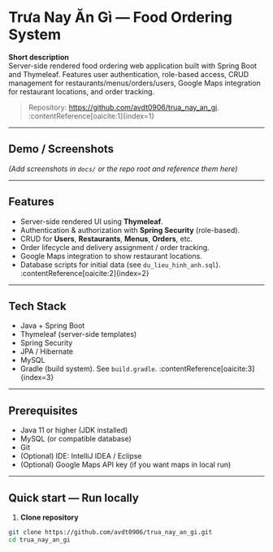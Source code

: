 # Trưa Nay Ăn Gì — Food Ordering System

**Short description**  
Server-side rendered food ordering web application built with Spring Boot and Thymeleaf. Features user authentication, role-based access, CRUD management for restaurants/menus/orders/users, Google Maps integration for restaurant locations, and order tracking.

> Repository: https://github.com/avdt0906/trua_nay_an_gi. :contentReference[oaicite:1]{index=1}

---

## Demo / Screenshots
*(Add screenshots in `docs/` or the repo root and reference them here)*

---

## Features
- Server-side rendered UI using **Thymeleaf**.
- Authentication & authorization with **Spring Security** (role-based).
- CRUD for **Users**, **Restaurants**, **Menus**, **Orders**, etc.
- Order lifecycle and delivery assignment / order tracking.
- Google Maps integration to show restaurant locations.
- Database scripts for initial data (see `du_lieu_hinh_anh.sql`). :contentReference[oaicite:2]{index=2}

---

## Tech Stack
- Java + Spring Boot  
- Thymeleaf (server-side templates)  
- Spring Security  
- JPA / Hibernate  
- MySQL  
- Gradle (build system). See `build.gradle`. :contentReference[oaicite:3]{index=3}

---

## Prerequisites
- Java 11 or higher (JDK installed)
- MySQL (or compatible database)
- Git
- (Optional) IDE: IntelliJ IDEA / Eclipse
- (Optional) Google Maps API key (if you want maps in local run)

---

## Quick start — Run locally

1. **Clone repository**
```bash
git clone https://github.com/avdt0906/trua_nay_an_gi.git
cd trua_nay_an_gi
